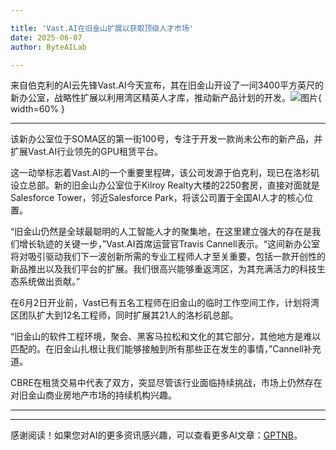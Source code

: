```yaml
---

title: 'Vast.AI在旧金山扩展以获取顶级人才市场'
date: 2025-06-07
author: ByteAILab

---
```


来自伯克利的AI云先锋Vast.AI今天宣布，其在旧金山开设了一间3400平方英尺的新办公室，战略性扩展以利用湾区精英人才库，推动新产品计划的开发。![图片](https://ai-techpark.com/wp-content/uploads/Vast.AI-Expan.jpg){ width=60% }

---
该新办公室位于SOMA区的第一街100号，专注于开发一款尚未公布的新产品，并扩展Vast.AI行业领先的GPU租赁平台。

这一动举标志着Vast.AI的一个重要里程碑，该公司发源于伯克利，现已在洛杉矶设立总部。新的旧金山办公室位于Kilroy Realty大楼的2250套房，直接对面就是Salesforce Tower，邻近Salesforce Park，将该公司置于全国AI人才的核心位置。

“旧金山仍然是全球最聪明的人工智能人才的聚集地，在这里建立强大的存在是我们增长轨迹的关键一步，”Vast.AI首席运营官Travis Cannell表示。“这间新办公室将对吸引驱动我们下一波创新所需的专业工程师人才至关重要，包括一款开创性的新品推出以及我们平台的扩展。我们很高兴能够重返湾区，为其充满活力的科技生态系统做出贡献。”

在6月2日开业前，Vast已有五名工程师在旧金山的临时工作空间工作，计划将湾区团队扩大到12名工程师，同时扩展其21人的洛杉矶总部。

“旧金山的软件工程环境，聚会、黑客马拉松和文化的其它部分，其他地方是难以匹配的。在旧金山扎根让我们能够接触到所有那些正在发生的事情，”Cannell补充道。

CBRE在租赁交易中代表了双方，突显尽管该行业面临持续挑战，市场上仍然存在对旧金山商业房地产市场的持续机构兴趣。

---
---
感谢阅读！如果您对AI的更多资讯感兴趣，可以查看更多AI文章：[GPTNB](https://gptnb.com)。